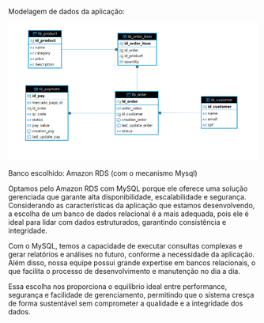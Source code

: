 Modelagem de dados da aplicação: 

![alt text](modelagem-bd.png)

Banco escolhido: Amazon RDS (com o mecanismo Mysql)

Optamos pelo Amazon RDS com MySQL porque ele oferece uma solução gerenciada que garante alta disponibilidade, escalabilidade e segurança. Considerando as características da aplicação que estamos desenvolvendo, a escolha de um banco de dados relacional é a mais adequada, pois ele é ideal para lidar com dados estruturados, garantindo consistência e integridade.

Com o MySQL, temos a capacidade de executar consultas complexas e gerar relatórios e análises no futuro, conforme a necessidade da aplicação. Além disso, nossa equipe possui grande expertise em bancos relacionais, o que facilita o processo de desenvolvimento e manutenção no dia a dia.

Essa escolha nos proporciona o equilíbrio ideal entre performance, segurança e facilidade de gerenciamento, permitindo que o sistema cresça de forma sustentável sem comprometer a qualidade e a integridade dos dados.
